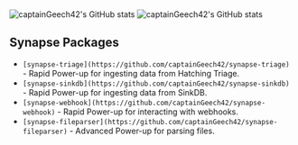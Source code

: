 <img align="center" src="https://github-readme-stats.vercel.app/api?username=captainGeech42&show_icons=true&count_private=true&theme=default&line_height=33" alt="captainGeech42's GitHub stats" />

<img align="center" src="https://github-readme-stats.vercel.app/api/top-langs/?username=captainGeech42&langs_count=4&theme=default&line_height=33" alt="captainGeech42's GitHub stats" />

## Synapse Packages

- `[synapse-triage](https://github.com/captainGeech42/synapse-triage)` - Rapid Power-up for ingesting data from Hatching Triage.
- `[synapse-sinkdb](https://github.com/captainGeech42/synapse-sinkdb)` - Rapid Power-up for ingesting data from SinkDB.
- `[synapse-webhook](https://github.com/captainGeech42/synapse-webhook)` - Rapid Power-up for interacting with webhooks.
- `[synapse-fileparser](https://github.com/captainGeech42/synapse-fileparser)` - Advanced Power-up for parsing files.
